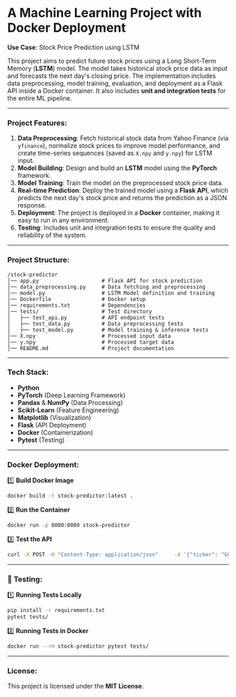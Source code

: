
# A Machine Learning Project with Docker Deployment  

**Use Case**: Stock Price Prediction using LSTM  

This project aims to predict future stock prices using a Long Short-Term Memory (**LSTM**) model. The model takes historical stock price data as input and forecasts the next day's closing price. The implementation includes data preprocessing, model training, evaluation, and deployment as a Flask API inside a Docker container. It also includes **unit and integration tests** for the entire ML pipeline.

---

### **Project Features**:
1. **Data Preprocessing**: Fetch historical stock data from Yahoo Finance (via `yfinance`), normalize stock prices to improve model performance, and create time-series sequences (saved as `X.npy` and `y.npy`) for LSTM input.
2. **Model Building**: Design and build an **LSTM** model using the **PyTorch** framework.
3. **Model Training**: Train the model on the preprocessed stock price data.
4. **Real-time Prediction**: Deploy the trained model using a **Flask API**, which predicts the next day's stock price and returns the prediction as a JSON response.
5. **Deployment**: The project is deployed in a **Docker** container, making it easy to run in any environment.
6. **Testing**: Includes unit and integration tests to ensure the quality and reliability of the system.

---

### **Project Structure**:
```
/stock-predictor
│── app.py                    # Flask API for stock prediction
│── data_preprocessing.py     # Data fetching and preprocessing
│── model.py                  # LSTM Model definition and training
│── Dockerfile                # Docker setup
│── requirements.txt          # Dependencies
│── tests/                    # Test directory
│   ├── test_api.py           # API endpoint tests
│   ├── test_data.py          # Data preprocessing tests
│   ├── test_model.py         # Model training & inference tests
│── X.npy                     # Processed input data
│── y.npy                     # Processed target data
│── README.md                 # Project documentation
```

---

### **Tech Stack**:
- **Python**
- **PyTorch** (Deep Learning Framework)
- **Pandas** & **NumPy** (Data Processing)
- **Scikit-Learn** (Feature Engineering)
- **Matplotlib** (Visualization)
- **Flask** (API Deployment)
- **Docker** (Containerization)
- **Pytest** (Testing)

---

### **Docker Deployment**:

1️⃣ **Build Docker Image**  
```bash
docker build -t stock-predictor:latest .
```

2️⃣ **Run the Container**  
```bash
docker run -p 8080:8080 stock-predictor
```

3️⃣ **Test the API**  
```bash
curl -X POST -H "Content-Type: application/json"     -d '{"ticker": "GOOGL"}'     http://localhost:8080/predict
```

---

### **🧪 Testing**:

1️⃣ **Running Tests Locally**  
```bash
pip install -r requirements.txt
pytest tests/
```

2️⃣ **Running Tests in Docker**  
```bash
docker run --rm stock-predictor pytest tests/
```

---

### **License**:
This project is licensed under the **MIT License**.
